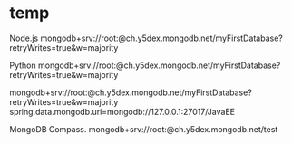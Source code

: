 # temp


Node.js
mongodb+srv://root:<password>@ch.y5dex.mongodb.net/myFirstDatabase?retryWrites=true&w=majority

  
Python
mongodb+srv://root:<password>@ch.y5dex.mongodb.net/myFirstDatabase?retryWrites=true&w=majority

mongodb+srv://root:<password>@ch.y5dex.mongodb.net/myFirstDatabase?retryWrites=true&w=majority
spring.data.mongodb.uri=mongodb://127.0.0.1:27017/JavaEE

MongoDB Compass.
mongodb+srv://root:<password>@ch.y5dex.mongodb.net/test

